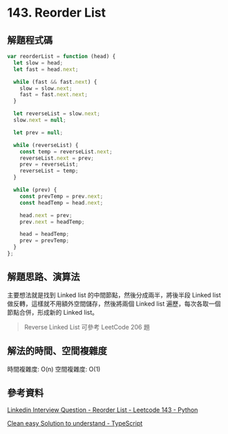 # 143. Reorder List

## 解題程式碼

```javascript
var reorderList = function (head) {
  let slow = head;
  let fast = head.next;

  while (fast && fast.next) {
    slow = slow.next;
    fast = fast.next.next;
  }

  let reverseList = slow.next;
  slow.next = null;

  let prev = null;

  while (reverseList) {
    const temp = reverseList.next;
    reverseList.next = prev;
    prev = reverseList;
    reverseList = temp;
  }

  while (prev) {
    const prevTemp = prev.next;
    const headTemp = head.next;

    head.next = prev;
    prev.next = headTemp;

    head = headTemp;
    prev = prevTemp;
  }
};
```

## 解題思路、演算法

主要想法就是找到 Linked list 的中間節點，然後分成兩半，將後半段 Linked list 做反轉，這樣就不用額外空間儲存，然後將兩個 Linked list 遍歷，每次各取一個節點合併，形成新的 Linked list。

> Reverse Linked List 可參考 LeetCode 206 題

## 解法的時間、空間複雜度

時間複雜度: O(n)
空間複雜度: O(1)

## 參考資料

[Linkedin Interview Question - Reorder List - Leetcode 143 - Python](https://youtu.be/S5bfdUTrKLM)

[Clean easy Solution to understand - TypeScript](https://leetcode.com/problems/reorder-list/solutions/2537020/clean-easy-solution-to-understand-typescript/)

